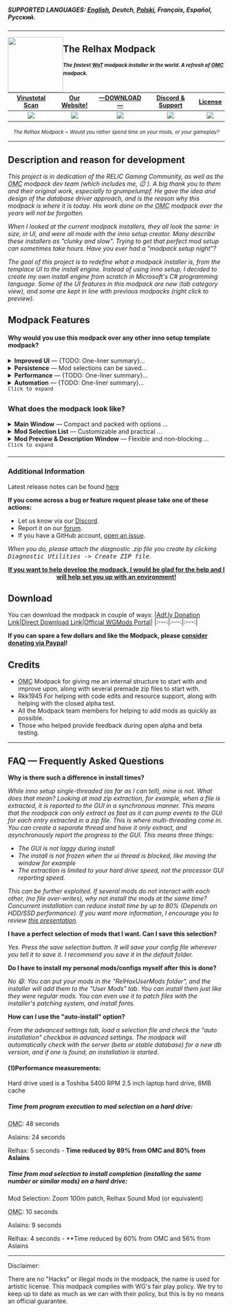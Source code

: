 ##### SUPPORTED LANGUAGES: [**<ins>English</ins>**](README.md), Deutch, [Polski](README.pl.md), Français, Español, Pусский.</sup>
***
<img align="left" width="128" height="128" src="https://raw.githubusercontent.com/Willster419/RelhaxModpack/master/RelhaxModpack/RelhaxModpack/Resources/modpack_icon.ico">

## The Relhax Modpack
<sup>***The fastest <abbr title="World of Tanks">WoT</abbr> modpack installer in the world. A refresh of <abbr title="Odem Mortis Community">OMC</abbr> modpack.***</sup><br>

|[Virustotal Scan](https://www.virustotal.com/#/file/f4e7b13d8e188fff7e604802a96acc43842394cf5d7d94ad82ffce0d20e86b6e/detection)|[Our Website!](https://relhaxmodpack.com/)|[—DOWNLOAD—](#download)|[Discord & Support](https://discordapp.com/invite/58fdPvK)|[License](https://github.com/Willster419/RelhaxModpack/blob/master/LICENSE)|
|:-------------:|:-------------:|:-------------:|:-------------:|:-------------:|
|![](https://img.shields.io/github/v/release/Willster419/RelhaxModpack?color=85c6cc&label=Version)|![](https://img.shields.io/website?color=4c6f74&down_message=Offline&label=Website&up_message=Online&url=https%3A%2F%2Frelhaxmodpack.com)|![](https://img.shields.io/github/downloads/Willster419/RelhaxModpack/total?color=272727&label=Downloads)|![](https://img.shields.io/discord/303262090741940226?color=85c6cc&label=Discord)|![](https://img.shields.io/github/license/Willster419/RelhaxModpack?color=4c6f74&label=License)|
<p align="center"><small><i>The Relhax Modpack ~ Would you rather spend time on your mods, or your gameplay?</i></small></p>

***
## Description and reason for development
*This project is in dedication of the RELIC Gaming Community, as well as the <abbr title="Odem Mortis Community">OMC</abbr> modpack dev team (which includes me, :wink: ). A big thank you to them and their original work, especially to grumpelumpf. He gave the idea and design of the database driver approach, and is the reason why this modpack is where it is today. His work done on the <abbr title="Odem Mortis Community">OMC</abbr> modpack over the years will not be forgotten.*

*When I looked at the current modpack installers, they all look the same: in size, in UI, and were all made with the inno setup creator. Many describe these installers as "clunky and slow". Trying to get that perfect mod setup can sometimes take hours. Have you ever had a "modpack setup night"?*

*The goal of this project is to redefine what a modpack installer is, from the templace UI to the install engine. Instead of using inno setup, I decided to create my own install engine from scratch in Microsoft's C# programming language. Some of the UI features in this modpack are new (tab category view), and some are kept in line with previous modpacks (right click to preview).*

## Modpack Features
#### Why would you use this modpack over any other inno setup template modpack?
<details>
<summary><b>Improved UI</b> — {TODO: One-liner summary}...</summary>
	<ul>
		<li>Instead of a giant unscrollable list of hard-to-find mods to select from, the mods are presented in tabs, each tab page being a mod catagory. Xvm has a tab page, garage stats have a page, damagelogs have a page, etc. Mods per tab are sorted alphabetically</li>
		<li>For the first time in modpack history, there is a search feature where you can search for "that one mod" you want.</li>
		<li>There are multiple views to display the mod selection list in. Currently we have <abbr title="Odem Mortis Community">OMC</abbr> legacy view and the Relhax default view</li>
		<li>The application allows for DPI and font based application scaling. It is also 4K display ready.</li>
		<li>The Mod selection window and mod preview window are resizeable. The application will remember your last window settings and apply them upon loading the selection list</li>
		<li>The font can be changed to comic sans. This is a critical feature.</li>
		<li>The modpack can inform you if your local installation is out of date. This saves you from running a useless installation.</li>
		<li>The <abbr title="Odem Mortis Community">OMC</abbr> mod preview window has been redesigned, while keeping the familiar user interface:</li>
		<li>The preview window supports image links, sound file links, webpage links, and direct HTML code.</li>
			<ul>
				<li>Pictures load asynchronously. This means that The UI does not lock up waiting for the picture to load.</li>
				<li>The preview window is web-based, meaning you hard drive won't become cluttered with cached pictures.</li>
				<li>Each mod or config can have up to 1.2 million pictures. Other modpacks have only a few, or only 1 picture​</li>
			</ul>
		</ul>
</details>
<details>
<summary><b>Persistence</b> — Mod selections can be saved...</summary>
  <ul>
		<li>Like <abbr title="Odem Mortis Community">OMC</abbr> and Aslains, your mods selection can be saved.</li>
		<li>Unlike Aslains, you can save as many mod selections as you want, and save them where ever you like</li>
		<li>Unlike <abbr title="Odem Mortis Community">OMC</abbr>, you can use this selection file to automate the install process (See Automation Section)</li>
	</ul>
</details>
<details>
<summary><b>Performance</b> — {TODO: One-liner summary}...</summary>
  <ul>
		<li>For the first time in modpack history, the installation process is multi-threaded, meaning that it can install multiple mods at once. The install process is optimized for 8-core systems.</li>
		<li>The loading and installation times of this modpack vs. Inno setup modpacks have been reduced by up to  <b><ins>89%</b></ins> and <b><ins>60%</b></ins> on a standard hard drive using the standard extraction mode. The times are even further reduced for those with WoT installed on an SSD using the multicore extraction mode.</li>
	</ul>
</details>
<details>
<summary><b>Automation</b> — {TODO: One-liner summary}...</summary>
	<ul>
		<li>The modpack and be set at command line with a "/auto-install config_file_name.xml" switch to automatically install the modpack, with your preference of mods selected. In this situation, you could install without any interaction, and update all your mods in seconds.</li>
	</ul>
</details>
<samp><sup>Click to expand</sup></samp>

### What does the modpack look like?
<details>
	<summary><b>Main Window</b> — Compact and packed with options ...</summary>
	<p align="center"><img src=".github/readme_resources/en/main_window_1.png" alt="Main Window 1"/></p>
	<p align="center"><img src=".github/readme_resources/en/main_window_2.png" alt="Main Window 2"/></p>
	<p align="center"><img src=".github/readme_resources/en/main_window_3.png" alt="Main Window 3"/></p>
</details>

<details>
	<summary><b>Mod Selection List</b> — Customizable and practical ...</summary>
		<figure>
				<p align="center"><img src=".github/readme_resources/en/selection_lists.png" alt="Mod Selection List"/></p>
			</figcaption>Prefer the <abbr title="Odem Mortis Community">OMC</abbr> style selection view? No problem!<figcaption>
		</figure>
</details>

<details>
	<summary><b>Mod Preview & Description Window</b> — Flexible and non-blocking ...</summary>
	<p align="center"><img src=".github/readme_resources/en/mod_preview_1.png" alt="Mod Preview 1"/></p>
	<p align="center"><img src=".github/readme_resources/en/mod_preview_2.png" alt="Mod Preview 2"/></p>
</details>
<samp><sup>Click to expand</sup></samp>

***

### Additional Information

Latest release notes can be found [here](https://github.com/Willster419/RelhaxModpack/commits/master)

**If you come across a bug or feature request please take one of these actions:**
- Let us know via our [Discord](https://discordapp.com/invite/58fdPvK).
- Report it on our [forum](http://forums.relhaxmodpack.com/).
- If you have a GitHub account, [open an issue](https://github.com/Willster419/RelhaxModpack/issues).

*When you do, please attach the diagnostic .zip file you create by clicking <kbd>Diagnostic Utilities -> Create ZIP file</kbd>*.

<p align="center"><b><ins>If you want to help develop the modpack, I would be glad for the help and I will help set you up with an environment!</ins></b></p>

## Download
You can download the modpack in couple of ways:
|[Adf.ly Donation Link](http://adf.ly/1l28oP)|[Direct Download Link](http://bigmods.relhaxmodpack.com/RelhaxModpack/RelhaxModpack.exe)|[Official <abbr title="Wargaming Mods">WGMods</abbr> Portal](https://wgmods.net/392/)|
|:---:|:---:|:---:|

**If you can spare a few dollars and like the Modpack, please [consider donating via Paypal](https://www.paypal.com/cgi-bin/webscr?cmd=_s-xclick&hosted_button_id=76KNV8KXKYNG2)!**

## Credits
 - <abbr title="Odem Mortis Community">OMC</abbr> Modpack for giving me an internal structure to start with and improve upon, along with several premade zip files to start with.
 - Rkk1945 For helping with code edits and resource support, along with helping with the closed alpha test.
 - All the Modpack team members for helping to add mods as quickly as possible.
 - Those who helped provide feedback during open alpha and beta testing.
***
## FAQ — Frequently Asked Questions

**Why is there such a difference in install times?**

*While inno setup single-threaded (as far as I can tell), mine is not. What does that mean? Looking at mod zip extraction, for example, when a file is extracted, it is reported to the GUI in a synchronous manner. This means that the modpack can only extract as fast as it can pump events to the GUI for each entry extracted in a zip file. This is where multi-threading come in. You can create a separate thread and have it only extract, and asynchronously report the progress to the GUI. This means three things:*

 - *The GUI is not laggy during install*
 - *The install is not frozen when the ui thread is blocked, like moving the window for example*
 - *The extraction is limited to your hard drive speed, not the processor GUI reporting speed.*

*This can be further exploited. If several mods do not interact with each other, (no file over-writes), why not install the mods at the same time? Concurrent installation can reduce install time by up to 80% (Depends on HDD/SSD performance).*
*If you want more information, I encourage you to review [this presentation](https://docs.google.com/presentation/d/1H-6YLcEP3XfxeEhF21grP7Ypfw2im300201bz0NAuJI/edit#slide=id.g7bf2f002c6_0_83).*

**I have a perfect selection of mods that I want. Can I save this selection?**

*Yes. Press the save selection button. It will save your config file wherever you tell it to save it. I recommend you save it in the default folder.*

**Do I have to install my personal mods/configs myself after this is done?**

*No :smile:. You can put your mods in the "RelHaxUserMods folder", and the installer will add them to the "User Mods" tab. You can install them just like they were regular mods. You can even use it to patch files with the installer's patching system, and install fonts.*

**How can I use the "auto-install" option?**

*From the advanced settings tab, load a selection file and check the "auto installation" checkbox in advanced settings. The modpack will automatically check with the server (beta or stable database) for a new db version, and if one is found, an installation is started.*

#### (1)Performance measurements:
Hard drive used is a Toshiba 5400 RPM 2.5 inch laptop hard drive, 8MB cache
##### Time from program execution to mod selection on a hard drive:

  <abbr title="Odem Mortis Community">OMC</abbr>: 48 seconds

  Aslains: 24 seconds

  Relhax: 5 seconds - **Time reduced by 89% from OMC and 80% from Aslains**


##### Time from mod selection to install completion (installing the same number or similar mods) on a hard drive:

Mod Selection: Zoom 100m patch, Relhax Sound Mod (or equivalent)

  <abbr title="Odem Mortis Community">OMC</abbr>: 10 seconds

  Aslains: 9 seconds

  Relhax: 4 seconds - **Time reduced by 60% from OMC and 56% from Aslains


---

Disclaimer:

There are no "Hacks" or illegal mods in the modpack, the name is used for artistic license. This modpack complies with WG's fair play policy. We try to keep up to date as much as we can with their policy, but this is by no means an official guarantee.
